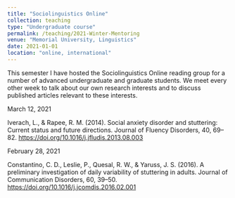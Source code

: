 ```yaml
---
title: "Sociolinguistics Online"
collection: teaching
type: "Undergraduate course"
permalink: /teaching/2021-Winter-Mentoring
venue: "Memorial University, Linguistics"
date: 2021-01-01
location: "online, international"
---
```


This semester I have hosted the Sociolinguistics Online reading group for a number of advanced undergraduate and graduate students. We meet every other week to talk about our own research interests and to discuss published articles relevant to these interests. 

March 12, 2021

Iverach, L., & Rapee, R. M. (2014). Social anxiety disorder and stuttering: Current status and future directions. Journal of Fluency Disorders, 40, 69–82. https://doi.org/10.1016/j.jfludis.2013.08.003


February 28, 2021

Constantino, C. D., Leslie, P., Quesal, R. W., & Yaruss, J. S. (2016). A preliminary investigation of daily variability of stuttering in adults. Journal of Communication Disorders, 60, 39–50. https://doi.org/10.1016/j.jcomdis.2016.02.001
